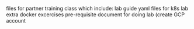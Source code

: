 files for partner training class which include:
lab guide
yaml files for k8s lab
extra docker excercises
pre-requisite document for doing lab (create GCP account
